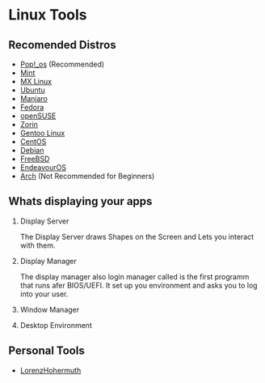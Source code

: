 # Linux Tools
## Recomended Distros
- [Pop!_os](https://pop.system76.com/) (Recommended)
- [Mint](https://linuxmint.com/)
- [MX Linux](https://mxlinux.org/)
- [Ubuntu](https://ubuntu.com/)
- [Manjaro](https://manjaro.org/)
- [Fedora](https://fedoraproject.org/de/)
- [openSUSE](https://www.opensuse.org/)
- [Zorin](https://zorin.com/os/)
- [Gentoo Linux](https://www.gentoo.org/)
- [CentOS](https://www.centos.org/)
- [Debian](https://www.debian.org/index.de.html)
- [FreeBSD](https://www.freebsd.org/de/)
- [EndeavourOS](https://endeavouros.com/)
- [Arch](https://archlinux.org/) (Not Recommended for Beginners)
## Whats displaying your apps
  1. Display Server

     The Display Server draws Shapes on the Screen and Lets you interact with them.  
  
  2. Display Manager

     The display manager also login manager called is the first programm that runs afer BIOS/UEFI.
     It set up you environment and asks you to log into your user.
  
  4. Window Manager
  5. Desktop Environment
## Personal Tools
- [LorenzHohermuth](https://safe-save-4fb.notion.site/Linux-Workflow-i3-f0e13afb09534a20ba9001797653d65a?pvs=4)
